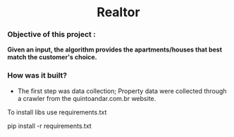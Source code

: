 <h1 align="center"> Realtor </h1>

### Objective of this project : 
<b> Given an input, the algorithm provides the apartments/houses that best match the customer's choice. </b>

### How was it built?
* The first step was data collection; 
Property data were collected through a crawler from the quintoandar.com.br website.

To install libs use requirements.txt

pip install -r requirements.txt
